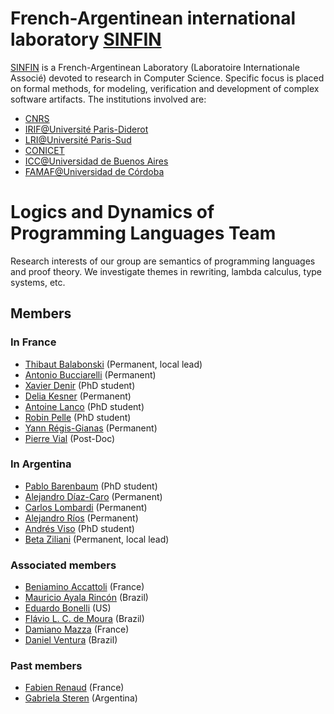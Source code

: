 # French-Argentinean international laboratory [SINFIN](http://www.lia-sinfin.org)

[SINFIN](http://www.lia-sinfin.org) is a French-Argentinean Laboratory (Laboratoire Internationale Associé) devoted to research in Computer Science. Specific focus is placed on formal methods, for modeling, verification and development of complex software artifacts.
The institutions involved are:
- [CNRS](http://www.cnrs.fr/)
- [IRIF@Université Paris-Diderot](http://www.irif.fr/)
- [LRI@Université Paris-Sud](http://www.lri.fr/)
- [CONICET](http://www.conicet.gov.ar/web/conicet/inicio)
- [ICC@Universidad de Buenos Aires](https://icc.fcen.uba.ar/)
- [FAMAF@Universidad de Córdoba](https://www.famaf.unc.edu.ar)

# Logics and Dynamics of Programming Languages Team

Research interests of our group are semantics of programming languages and proof theory. We investigate themes in rewriting, lambda calculus, type systems, etc.

## Members
### In France

- [Thibaut Balabonski](https://www.lri.fr/~blsk) (Permanent, local lead)
- [Antonio Bucciarelli](https://www.irif.fr/~buccia/) (Permanent)
- [Xavier Denir](https://www.irif.fr/) (PhD student)
- [Delia Kesner](https://www.irif.fr/~kesner/) (Permanent)
- [Antoine Lanco](https://vals.lri.fr) (PhD student)
- [Robin Pelle](https://vals.lri.fr) (PhD student)
- [Yann Régis-Gianas](http://yann.regis-gianas.org) (Permanent)
- [Pierre Vial](https://www.irif.fr/~pvial/) (Post-Doc)

### In Argentina

- [Pablo Barenbaum](https://foones.github.io) (PhD student)
- [Alejandro Díaz-Caro](https://www-2.dc.uba.ar/staff/adiazcaro/) (Permanent)
- [Carlos Lombardi](https://www-2.dc.uba.ar/grupinv/lorel/) (Permanent)
- [Alejandro Ríos](https://www-2.dc.uba.ar/grupinv/lorel/) (Permanent)
- [Andrés Viso](https://www-2.dc.uba.ar/grupinv/lorel/) (PhD student)
- [Beta Ziliani](https://people.mpi-sws.org/~beta/) (Permanent, local lead)

### Associated members

- [Beniamino Accattoli](https://sites.google.com/site/beniaminoaccattoli/) (France)
- [Mauricio Ayala Rincón](http://www.mat.unb.br/ayala/) (Brazil)
- [Eduardo Bonelli](https://www.cs.stevens.edu/~ebonelli/) (US)
- [Flávio L. C. de Moura](http://www.cic.unb.br/~flavio/) (Brazil)
- [Damiano Mazza](http://www-lipn.univ-paris13.fr/~mazza/) (France)
- [Daniel Ventura](http://www.mat.unb.br/~ventura/) (Brazil)

### Past members

- [Fabien Renaud](http://www.lix.polytechnique.fr/~renaud/) (France)
- [Gabriela Steren](https://www-2.dc.uba.ar/grupinv/lorel/) (Argentina)
